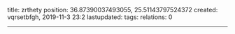 title: zrthety
position: 36.87390037493055, 25.51143797524372
created: vqrsetbfgh, 2019-11-3 23:2
lastupdated: 
tags: 
relations: 0

---


